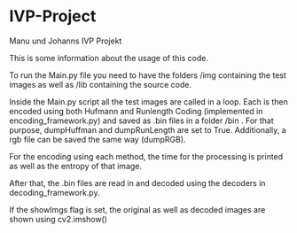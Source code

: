 # IVP-Project
Manu und Johanns IVP Projekt

This is some information about the usage of this code.

To run the Main.py file you need to have the folders /img containing the test images
as well as /lib containing the source code.

Inside the Main.py script all the test images are called in a loop.
Each is then encoded using both Hufmann and Runlength Coding (implemented in
encoding_framework.py) and saved as .bin files
in a folder /bin . For that purpose, dumpHuffman and dumpRunLength are set to True.
Additionally, a rgb file can be saved the same way (dumpRGB).

For the encoding using each method, the time for the processing is printed as well as the
entropy of that image.

After that, the .bin files are read in and decoded using the decoders in decoding_framework.py.

If the showImgs flag is set, the original as well as decoded images are shown using cv2.imshow()
